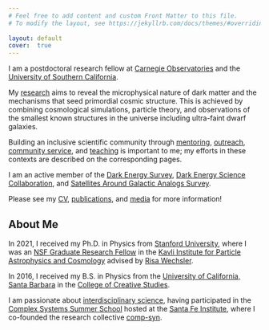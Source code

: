 ```yaml
---
# Feel free to add content and custom Front Matter to this file.
# To modify the layout, see https://jekyllrb.com/docs/themes/#overriding-theme-defaults
 
layout: default
cover:  true
---
```


I am a postdoctoral research fellow at [Carnegie Observatories](https://ctac.carnegiescience.edu/) and the [University of Southern California](hhttps://cosmolab.usc.edu/). 

My [research](./research.markdown) aims to reveal the microphysical nature of dark matter and the mechanisms that seed primordial cosmic structure. This is achieved by combining cosmological simulations, particle theory, and observations of the smallest known structures in the universe including ultra-faint dwarf galaxies.

Building an inclusive scientific community through [mentoring](./mentoring.markdown), [outreach](./outreach.markdown), [community service](./outreach.html#service), and [teaching](./mentoring.html#teaching) is important to me; my efforts in these contexts are described on the corresponding pages.

I am an active member of the [Dark Energy Survey](https://www.darkenergysurvey.org/), [Dark Energy Science Collaboration](https://lsstdesc.org/), and [Satellites Around Galactic Analogs Survey](https://sagasurvey.org/).

Please see my [CV](./CV.pdf), [publications](./publications.markdown), and [media](./media.markdown) for more information!

## About Me

In 2021, I received my Ph.D. in Physics from [Stanford University](https://physics.stanford.edu/), where I was an [NSF Graduate Research Fellow](https://www.nsfgrfp.org/) in the [Kavli Institute for Particle Astrophysics and Cosmology](https://kipac.stanford.edu/) advised by [Risa Wechsler](https://www.risawechsler.com/).

In 2016, I received my B.S. in Physics from the [University of California, Santa Barbara](https://www.physics.ucsb.edu/) in the [College of Creative Studies](https://www.ccs.ucsb.edu/).

I am passionate about [interdisciplinary science](./interdisciplinary.markdown), having participated in the [Complex Systems Summer School](https://wiki.santafe.edu/index.php/Complex_Systems_Summer_School_2019_(CSSS)) hosted at the [Santa Fe Institute](https://www.santafe.edu/), where I co-founded the research collective [comp-syn](https://comp-syn.com/#/).